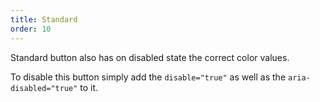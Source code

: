 ```yaml
---
title: Standard
order: 10
---
```


Standard button also has on disabled state the correct color values.

To disable this button simply add the `disable="true"` as well as the `aria-disabled="true"` to it.